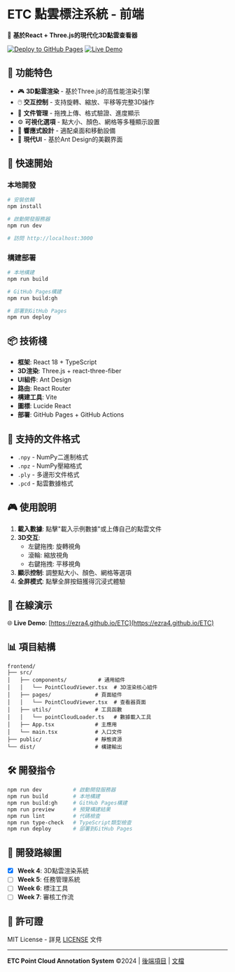 # ETC 點雲標注系統 - 前端

🎨 **基於React + Three.js的現代化3D點雲查看器**

[![Deploy to GitHub Pages](https://github.com/Ezra4/ETC/actions/workflows/deploy.yml/badge.svg)](https://github.com/Ezra4/ETC/actions/workflows/deploy.yml)
[![Live Demo](https://img.shields.io/badge/demo-live-green.svg)](https://ezra4.github.io/ETC)

## 🌟 功能特色

- 🎮 **3D點雲渲染** - 基於Three.js的高性能渲染引擎
- 🖱️ **交互控制** - 支持旋轉、縮放、平移等完整3D操作
- 📁 **文件管理** - 拖拽上傳、格式驗證、進度顯示
- ⚙️ **可視化選項** - 點大小、顏色、網格等多種顯示設置
- 📱 **響應式設計** - 適配桌面和移動設備
- 🎯 **現代UI** - 基於Ant Design的美觀界面

## 🚀 快速開始

### 本地開發

```bash
# 安裝依賴
npm install

# 啟動開發服務器
npm run dev

# 訪問 http://localhost:3000
```

### 構建部署

```bash
# 本地構建
npm run build

# GitHub Pages構建
npm run build:gh

# 部署到GitHub Pages
npm run deploy
```

## 📦 技術棧

- **框架**: React 18 + TypeScript
- **3D渲染**: Three.js + react-three-fiber
- **UI組件**: Ant Design 
- **路由**: React Router
- **構建工具**: Vite
- **圖標**: Lucide React
- **部署**: GitHub Pages + GitHub Actions

## 🎯 支持的文件格式

- `.npy` - NumPy二進制格式
- `.npz` - NumPy壓縮格式  
- `.ply` - 多邊形文件格式
- `.pcd` - 點雲數據格式

## 🎮 使用說明

1. **載入數據**: 點擊"載入示例數據"或上傳自己的點雲文件
2. **3D交互**: 
   - 左鍵拖拽: 旋轉視角
   - 滾輪: 縮放視角
   - 右鍵拖拽: 平移視角
3. **顯示控制**: 調整點大小、顏色、網格等選項
4. **全屏模式**: 點擊全屏按鈕獲得沉浸式體驗

## 🔗 在線演示

🌐 **Live Demo**: [https://ezra4.github.io/ETC](https://ezra4.github.io/ETC)

## 📊 項目結構

```
frontend/
├── src/
│   ├── components/          # 通用組件
│   │   └── PointCloudViewer.tsx  # 3D渲染核心組件
│   ├── pages/              # 頁面組件
│   │   └── PointCloudViewer.tsx  # 查看器頁面
│   ├── utils/              # 工具函數
│   │   └── pointCloudLoader.ts   # 數據載入工具
│   ├── App.tsx             # 主應用
│   └── main.tsx            # 入口文件
├── public/                 # 靜態資源
└── dist/                   # 構建輸出
```

## 🛠️ 開發指令

```bash
npm run dev          # 啟動開發服務器
npm run build        # 本地構建
npm run build:gh     # GitHub Pages構建
npm run preview      # 預覽構建結果
npm run lint         # 代碼檢查
npm run type-check   # TypeScript類型檢查
npm run deploy       # 部署到GitHub Pages
```

## 🎯 開發路線圖

- [x] **Week 4**: 3D點雲渲染系統
- [ ] **Week 5**: 任務管理系統  
- [ ] **Week 6**: 標注工具
- [ ] **Week 7**: 審核工作流

## 📄 許可證

MIT License - 詳見 [LICENSE](../LICENSE) 文件

---

**ETC Point Cloud Annotation System** ©2024 | [後端項目](../backend) | [文檔](../docs) 